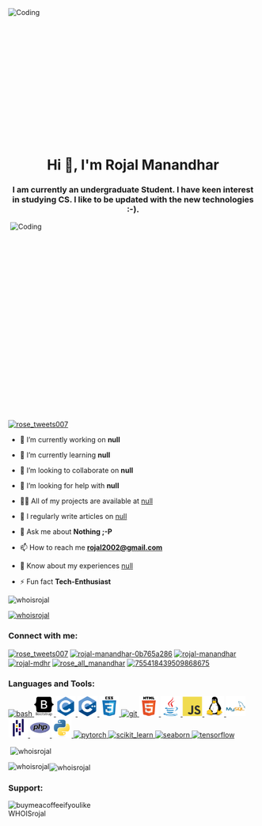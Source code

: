 <img align="right" alt="Coding" height="300" width="1200" src="https://i.pinimg.com/564x/35/e8/88/35e888fa0298a24815ccc03a358687bd.jpg">

<h1 align="center">Hi 👋, I'm Rojal Manandhar</h1>
<h3 align="center">I am currently an undergraduate Student. I have keen interest in studying CS. I like to be updated with the new technologies :-).</h3>
<img align="right" alt="Coding" height="400" width="500" src="https://media.tenor.com/GfSX-u7VGM4AAAAC/coding.gif">


<p align="left"> <a href="https://twitter.com/rose_tweets007" target="blank"><img src="https://img.shields.io/twitter/follow/rose_tweets007?logo=twitter&style=for-the-badge" alt="rose_tweets007" /></a> </p>

- 🔭 I’m currently working on **null**

- 🌱 I’m currently learning **null**

- 👯 I’m looking to collaborate on **null**

- 🤝 I’m looking for help with **null**

- 👨‍💻 All of my projects are available at [null](null)

- 📝 I regularly write articles on [null](null)

- 💬 Ask me about **Nothing ;-P**

- 📫 How to reach me **rojal2002@gmail.com**

- 📄 Know about my experiences [null](null)

- ⚡ Fun fact **Tech-Enthusiast**

<p align="left"> <img src="https://komarev.com/ghpvc/?username=whoisrojal&label=Profile%20views&color=0e75b6&style=flat" alt="whoisrojal" /> </p>

<p align="left"> <a href="https://github.com/ryo-ma/github-profile-trophy"><img src="https://github-profile-trophy.vercel.app/?username=whoisrojal" alt="whoisrojal" /></a> </p>

<h3 align="left">Connect with me:</h3>
<p align="left">
<a href="https://twitter.com/rose_tweets007" target="blank"><img align="center" src="https://raw.githubusercontent.com/rahuldkjain/github-profile-readme-generator/master/src/images/icons/Social/twitter.svg" alt="rose_tweets007" height="30" width="40" /></a>
<a href="https://linkedin.com/in/rojal-manandhar-0b765a286" target="blank"><img align="center" src="https://raw.githubusercontent.com/rahuldkjain/github-profile-readme-generator/master/src/images/icons/Social/linked-in-alt.svg" alt="rojal-manandhar-0b765a286" height="30" width="40" /></a>
<a href="https://stackoverflow.com/users/rojal-manandhar" target="blank"><img align="center" src="https://raw.githubusercontent.com/rahuldkjain/github-profile-readme-generator/master/src/images/icons/Social/stack-overflow.svg" alt="rojal-manandhar" height="30" width="40" /></a>
<a href="https://fb.com/rojal-mdhr" target="blank"><img align="center" src="https://raw.githubusercontent.com/rahuldkjain/github-profile-readme-generator/master/src/images/icons/Social/facebook.svg" alt="rojal-mdhr" height="30" width="40" /></a>
<a href="https://instagram.com/rose_all_manandhar" target="blank"><img align="center" src="https://raw.githubusercontent.com/rahuldkjain/github-profile-readme-generator/master/src/images/icons/Social/instagram.svg" alt="rose_all_manandhar" height="30" width="40" /></a>
<a href="https://discord.gg/755418439509868675" target="blank"><img align="center" src="https://raw.githubusercontent.com/rahuldkjain/github-profile-readme-generator/master/src/images/icons/Social/discord.svg" alt="755418439509868675" height="30" width="40" /></a>
</p>

<h3 align="left">Languages and Tools:</h3>
<p align="left"> <a href="https://www.gnu.org/software/bash/" target="_blank" rel="noreferrer"> <img src="https://www.vectorlogo.zone/logos/gnu_bash/gnu_bash-icon.svg" alt="bash" width="40" height="40"/> </a> <a href="https://getbootstrap.com" target="_blank" rel="noreferrer"> <img src="https://raw.githubusercontent.com/devicons/devicon/master/icons/bootstrap/bootstrap-plain-wordmark.svg" alt="bootstrap" width="40" height="40"/> </a> <a href="https://www.cprogramming.com/" target="_blank" rel="noreferrer"> <img src="https://raw.githubusercontent.com/devicons/devicon/master/icons/c/c-original.svg" alt="c" width="40" height="40"/> </a> <a href="https://www.w3schools.com/cpp/" target="_blank" rel="noreferrer"> <img src="https://raw.githubusercontent.com/devicons/devicon/master/icons/cplusplus/cplusplus-original.svg" alt="cplusplus" width="40" height="40"/> </a> <a href="https://www.w3schools.com/css/" target="_blank" rel="noreferrer"> <img src="https://raw.githubusercontent.com/devicons/devicon/master/icons/css3/css3-original-wordmark.svg" alt="css3" width="40" height="40"/> </a> <a href="https://git-scm.com/" target="_blank" rel="noreferrer"> <img src="https://www.vectorlogo.zone/logos/git-scm/git-scm-icon.svg" alt="git" width="40" height="40"/> </a> <a href="https://www.w3.org/html/" target="_blank" rel="noreferrer"> <img src="https://raw.githubusercontent.com/devicons/devicon/master/icons/html5/html5-original-wordmark.svg" alt="html5" width="40" height="40"/> </a> <a href="https://www.java.com" target="_blank" rel="noreferrer"> <img src="https://raw.githubusercontent.com/devicons/devicon/master/icons/java/java-original.svg" alt="java" width="40" height="40"/> </a> <a href="https://developer.mozilla.org/en-US/docs/Web/JavaScript" target="_blank" rel="noreferrer"> <img src="https://raw.githubusercontent.com/devicons/devicon/master/icons/javascript/javascript-original.svg" alt="javascript" width="40" height="40"/> </a> <a href="https://www.linux.org/" target="_blank" rel="noreferrer"> <img src="https://raw.githubusercontent.com/devicons/devicon/master/icons/linux/linux-original.svg" alt="linux" width="40" height="40"/> </a> <a href="https://www.mysql.com/" target="_blank" rel="noreferrer"> <img src="https://raw.githubusercontent.com/devicons/devicon/master/icons/mysql/mysql-original-wordmark.svg" alt="mysql" width="40" height="40"/> </a> <a href="https://pandas.pydata.org/" target="_blank" rel="noreferrer"> <img src="https://raw.githubusercontent.com/devicons/devicon/2ae2a900d2f041da66e950e4d48052658d850630/icons/pandas/pandas-original.svg" alt="pandas" width="40" height="40"/> </a> <a href="https://www.php.net" target="_blank" rel="noreferrer"> <img src="https://raw.githubusercontent.com/devicons/devicon/master/icons/php/php-original.svg" alt="php" width="40" height="40"/> </a> <a href="https://www.python.org" target="_blank" rel="noreferrer"> <img src="https://raw.githubusercontent.com/devicons/devicon/master/icons/python/python-original.svg" alt="python" width="40" height="40"/> </a> <a href="https://pytorch.org/" target="_blank" rel="noreferrer"> <img src="https://www.vectorlogo.zone/logos/pytorch/pytorch-icon.svg" alt="pytorch" width="40" height="40"/> </a> <a href="https://scikit-learn.org/" target="_blank" rel="noreferrer"> <img src="https://upload.wikimedia.org/wikipedia/commons/0/05/Scikit_learn_logo_small.svg" alt="scikit_learn" width="40" height="40"/> </a> <a href="https://seaborn.pydata.org/" target="_blank" rel="noreferrer"> <img src="https://seaborn.pydata.org/_images/logo-mark-lightbg.svg" alt="seaborn" width="40" height="40"/> </a> <a href="https://www.tensorflow.org" target="_blank" rel="noreferrer"> <img src="https://www.vectorlogo.zone/logos/tensorflow/tensorflow-icon.svg" alt="tensorflow" width="40" height="40"/> </a> </p>

<p>&nbsp;<img align="center" src="https://github-readme-stats.vercel.app/api?username=whoisrojal&show_icons=true&locale=en" alt="whoisrojal" /></p>

<p><img align="left" src="https://github-readme-stats.vercel.app/api/top-langs?username=whoisrojal&show_icons=true&locale=en&layout=compact" alt="whoisrojal" /></p>

<p><img align="center" src="https://github-readme-streak-stats.herokuapp.com/?user=whoisrojal&" alt="whoisrojal" /></p>

<h3 align="left">Support:</h3>
<p><a href="https://www.buymeacoffee.com/buymeacoffeeifyoulike WHOISrojal"> <img align="left" src="https://cdn.buymeacoffee.com/buttons/v2/default-yellow.png" height="50" width="210" alt="buymeacoffeeifyoulike WHOISrojal" /></a></p><br><br>

